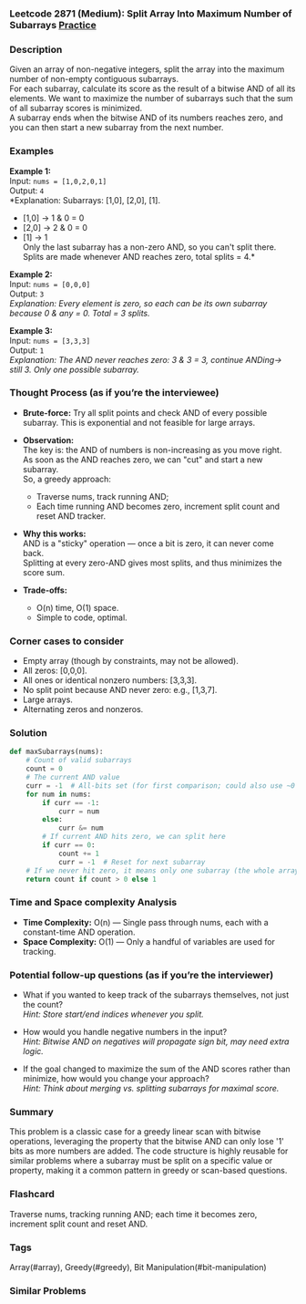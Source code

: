 ### Leetcode 2871 (Medium): Split Array Into Maximum Number of Subarrays [Practice](https://leetcode.com/problems/split-array-into-maximum-number-of-subarrays)

### Description  
Given an array of non-negative integers, split the array into the maximum number of non-empty contiguous subarrays.  
For each subarray, calculate its score as the result of a bitwise AND of all its elements. We want to maximize the number of subarrays such that the sum of all subarray scores is minimized.  
A subarray ends when the bitwise AND of its numbers reaches zero, and you can then start a new subarray from the next number.

### Examples  

**Example 1:**  
Input: `nums = [1,0,2,0,1]`  
Output: `4`  
*Explanation: Subarrays: [1,0], [2,0], [1].  
- [1,0] → 1 & 0 = 0  
- [2,0] → 2 & 0 = 0  
- [1] → 1  
Only the last subarray has a non-zero AND, so you can't split there. Splits are made whenever AND reaches zero, total splits = 4.*

**Example 2:**  
Input: `nums = [0,0,0]`  
Output: `3`  
*Explanation: Every element is zero, so each can be its own subarray because 0 & any = 0. Total = 3 splits.*

**Example 3:**  
Input: `nums = [3,3,3]`  
Output: `1`  
*Explanation: The AND never reaches zero: 3 & 3 = 3, continue ANDing→ still 3. Only one possible subarray.*

### Thought Process (as if you’re the interviewee)  
- **Brute-force:** Try all split points and check AND of every possible subarray. This is exponential and not feasible for large arrays.

- **Observation:**  
  The key is: the AND of numbers is non-increasing as you move right.  
  As soon as the AND reaches zero, we can "cut" and start a new subarray.  
  So, a greedy approach:  
  - Traverse nums, track running AND;  
  - Each time running AND becomes zero, increment split count and reset AND tracker.

- **Why this works:**    
  AND is a "sticky" operation — once a bit is zero, it can never come back.  
  Splitting at every zero-AND gives most splits, and thus minimizes the score sum.

- **Trade-offs:**  
  - O(n) time, O(1) space.  
  - Simple to code, optimal.

### Corner cases to consider  
- Empty array (though by constraints, may not be allowed).
- All zeros: [0,0,0].
- All ones or identical nonzero numbers: [3,3,3].
- No split point because AND never zero: e.g., [1,3,7].
- Large arrays.
- Alternating zeros and nonzeros.

### Solution

```python
def maxSubarrays(nums):
    # Count of valid subarrays
    count = 0
    # The current AND value
    curr = -1  # All-bits set (for first comparison; could also use ~0 or just nums[0] at start)
    for num in nums:
        if curr == -1:
            curr = num
        else:
            curr &= num
        # If current AND hits zero, we can split here
        if curr == 0:
            count += 1
            curr = -1  # Reset for next subarray
    # If we never hit zero, it means only one subarray (the whole array)
    return count if count > 0 else 1
```

### Time and Space complexity Analysis  

- **Time Complexity:** O(n) — Single pass through nums, each with a constant-time AND operation.
- **Space Complexity:** O(1) — Only a handful of variables are used for tracking.

### Potential follow-up questions (as if you’re the interviewer)  

- What if you wanted to keep track of the subarrays themselves, not just the count?  
  *Hint: Store start/end indices whenever you split.*

- How would you handle negative numbers in the input?  
  *Hint: Bitwise AND on negatives will propagate sign bit, may need extra logic.*

- If the goal changed to maximize the sum of the AND scores rather than minimize, how would you change your approach?  
  *Hint: Think about merging vs. splitting subarrays for maximal score.*

### Summary
This problem is a classic case for a greedy linear scan with bitwise operations, leveraging the property that the bitwise AND can only lose '1' bits as more numbers are added. The code structure is highly reusable for similar problems where a subarray must be split on a specific value or property, making it a common pattern in greedy or scan-based questions.


### Flashcard
Traverse nums, tracking running AND; each time it becomes zero, increment split count and reset AND.

### Tags
Array(#array), Greedy(#greedy), Bit Manipulation(#bit-manipulation)

### Similar Problems
